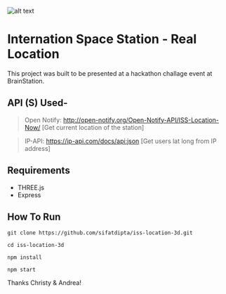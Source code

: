 ![alt text](https://i.imgur.com/f2Um3w6.png)

# Internation Space Station - Real Location

 This project was built to be presented at a hackathon challage event at BrainStation.

## API (S) Used-
> Open Notify: http://open-notify.org/Open-Notify-API/ISS-Location-Now/ [Get current location of the station]

> IP-API: https://ip-api.com/docs/api:json [Get users lat long from IP address]

## Requirements
- THREE.js
- Express

## How To Run
```
git clone https://github.com/sifatdipta/iss-location-3d.git

cd iss-location-3d

npm install

npm start
```

Thanks Christy & Andrea! 